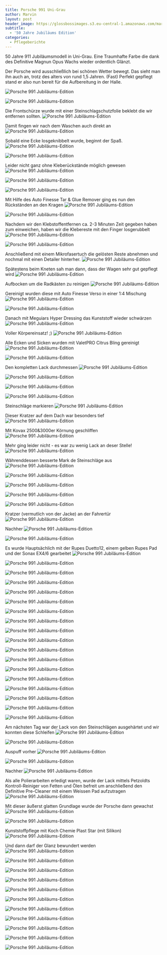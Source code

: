 ```yaml
---
title: Porsche 991 Uni-Grau
author: Marvin
layout: post
header_image: https://glossbossimages.s3.eu-central-1.amazonaws.com/marvin/porsche991/P1020259.jpg
subtitle:
  - '50 Jahre Jubiläums Edition'
categories:
  - Pflegeberichte
---
```

50 Jahre 911 Jubiläumsmodell in Uni-Grau. Eine Traumhafte Farbe die dank des Definitive Magnun Opus Wachs wieder ordentlich Glänzt.

Der Porsche wird ausschließlich bei schönen Wetter bewegt. Das sieht man ihn auch an, trotz des alters von rund 1,5 Jahren.
(Fast) Perfekt gepflegt stand er also nun bereit für die Aufbereitung in der Halle.

![Porsche 991 Jubiläums-Edition](https://glossbossimages.s3.eu-central-1.amazonaws.com/marvin/porsche991/IMG_3696.jpg)


![Porsche 991 Jubiläums-Edition](https://glossbossimages.s3.eu-central-1.amazonaws.com/marvin/porsche991/IMG_3698.jpg)

Die Frontschürze wurde mit einer Steinschlagschutzfolie beklebt die wir entfernen sollten.
![Porsche 991 Jubiläums-Edition](https://glossbossimages.s3.eu-central-1.amazonaws.com/marvin/porsche991/IMG_3699.jpg)


Damit fingen wir nach dem Waschen auch direkt an
![Porsche 991 Jubiläums-Edition](https://glossbossimages.s3.eu-central-1.amazonaws.com/marvin/porsche991/IMG_3702.jpg)

Sobald eine Ecke losgeknibbelt wurde, beginnt der Spaß.
![Porsche 991 Jubiläums-Edition](https://glossbossimages.s3.eu-central-1.amazonaws.com/marvin/porsche991/IMG_3703.jpg)


![Porsche 991 Jubiläums-Edition](https://glossbossimages.s3.eu-central-1.amazonaws.com/marvin/porsche991/IMG_3704.JPG)

Leider nicht ganz ohne Kleberückstände möglich gewesen
![Porsche 991 Jubiläums-Edition](https://glossbossimages.s3.eu-central-1.amazonaws.com/marvin/porsche991/IMG_3705.JPG)


![Porsche 991 Jubiläums-Edition](https://glossbossimages.s3.eu-central-1.amazonaws.com/marvin/porsche991/IMG_3706.JPG)


![Porsche 991 Jubiläums-Edition](https://glossbossimages.s3.eu-central-1.amazonaws.com/marvin/porsche991/IMG_3707.JPG)

Mit Hilfe des Auto Finesse Tar & Glue Remover ging es nun den Rückständen an den Kragen
![Porsche 991 Jubiläums-Edition](https://glossbossimages.s3.eu-central-1.amazonaws.com/marvin/porsche991/IMG_3708.JPG)


![Porsche 991 Jubiläums-Edition](https://glossbossimages.s3.eu-central-1.amazonaws.com/marvin/porsche991/IMG_3709.JPG)

Nachdem wir den Klebstoffentfernen ca. 2-3 Minuten Zeit gegeben haben zum einweichen, haben wir die Klebereste mit den Finger losgerubbelt
![Porsche 991 Jubiläums-Edition](https://glossbossimages.s3.eu-central-1.amazonaws.com/marvin/porsche991/IMG_3710.JPG)


![Porsche 991 Jubiläums-Edition](https://glossbossimages.s3.eu-central-1.amazonaws.com/marvin/porsche991/IMG_3711.JPG)

Anschließend mit einem Mikrofasertuch die gelösten Reste abnehmen und nochmal mit einen Detailer hinterher.
![Porsche 991 Jubiläums-Edition](https://glossbossimages.s3.eu-central-1.amazonaws.com/marvin/porsche991/IMG_3712.jpg)

Spätestens beim Kneten sah man dann, dass der Wagen sehr gut gepflegt wird
![Porsche 991 Jubiläums-Edition](https://glossbossimages.s3.eu-central-1.amazonaws.com/marvin/porsche991/IMG_3714.jpg)

Aufbocken um die Radkästen zu reinigen
![Porsche 991 Jubiläums-Edition](https://glossbossimages.s3.eu-central-1.amazonaws.com/marvin/porsche991/IMG_3715.jpg)

Gereinigt wurden diese mit Auto Finesse Verso in einer 1:4 Mischung
![Porsche 991 Jubiläums-Edition](https://glossbossimages.s3.eu-central-1.amazonaws.com/marvin/porsche991/IMG_3716.JPG)


![Porsche 991 Jubiläums-Edition](https://glossbossimages.s3.eu-central-1.amazonaws.com/marvin/porsche991/IMG_3717.JPG)

Danach mit Meguiars Hyper Dressing das Kunststoff wieder schwärzen
![Porsche 991 Jubiläums-Edition](https://glossbossimages.s3.eu-central-1.amazonaws.com/marvin/porsche991/IMG_3718.jpg)

Voller Körpereinsatz! ;)
![Porsche 991 Jubiläums-Edition](https://glossbossimages.s3.eu-central-1.amazonaws.com/marvin/porsche991/IMG_3719.JPG)

Alle Ecken und Sicken wurden mit ValetPRO Citrus Bling gereinigt
![Porsche 991 Jubiläums-Edition](https://glossbossimages.s3.eu-central-1.amazonaws.com/marvin/porsche991/IMG_3723.jpg)


![Porsche 991 Jubiläums-Edition](https://glossbossimages.s3.eu-central-1.amazonaws.com/marvin/porsche991/IMG_3725.jpg)

Den kompletten Lack durchmessen
![Porsche 991 Jubiläums-Edition](https://glossbossimages.s3.eu-central-1.amazonaws.com/marvin/porsche991/IMG_3743.JPG)


![Porsche 991 Jubiläums-Edition](https://glossbossimages.s3.eu-central-1.amazonaws.com/marvin/porsche991/IMG_3744.JPG)


![Porsche 991 Jubiläums-Edition](https://glossbossimages.s3.eu-central-1.amazonaws.com/marvin/porsche991/IMG_3745.JPG)


![Porsche 991 Jubiläums-Edition](https://glossbossimages.s3.eu-central-1.amazonaws.com/marvin/porsche991/IMG_3746.JPG)

Steinschläge markieren
![Porsche 991 Jubiläums-Edition](https://glossbossimages.s3.eu-central-1.amazonaws.com/marvin/porsche991/IMG_3726.jpg)

Dieser Kratzer auf dem Dach war besonders tief
![Porsche 991 Jubiläums-Edition](https://glossbossimages.s3.eu-central-1.amazonaws.com/marvin/porsche991/IMG_3727.jpg)

Mit Kovax 2500&3000er Körnung geschliffen
![Porsche 991 Jubiläums-Edition](https://glossbossimages.s3.eu-central-1.amazonaws.com/marvin/porsche991/IMG_3728.jpg)

Mehr ging leider nicht - es war zu wenig Lack an deser Stelle!
![Porsche 991 Jubiläums-Edition](https://glossbossimages.s3.eu-central-1.amazonaws.com/marvin/porsche991/IMG_3733.jpg)

Währenddessen besserte Mark de Steinschläge aus
![Porsche 991 Jubiläums-Edition](https://glossbossimages.s3.eu-central-1.amazonaws.com/marvin/porsche991/IMG_3729.jpg)

![Porsche 991 Jubiläums-Edition](https://glossbossimages.s3.eu-central-1.amazonaws.com/marvin/porsche991/IMG_3730.jpg)


![Porsche 991 Jubiläums-Edition](https://glossbossimages.s3.eu-central-1.amazonaws.com/marvin/porsche991/IMG_3734.jpg)


![Porsche 991 Jubiläums-Edition](https://glossbossimages.s3.eu-central-1.amazonaws.com/marvin/porsche991/IMG_3735.jpg)


![Porsche 991 Jubiläums-Edition](https://glossbossimages.s3.eu-central-1.amazonaws.com/marvin/porsche991/IMG_3736.jpg)

Kratzer (vermutlich von der Jacke) an der Fahrertür
![Porsche 991 Jubiläums-Edition](https://glossbossimages.s3.eu-central-1.amazonaws.com/marvin/porsche991/IMG_3738.JPG)

Nachher
![Porsche 991 Jubiläums-Edition](https://glossbossimages.s3.eu-central-1.amazonaws.com/marvin/porsche991/IMG_3739.JPG)


![Porsche 991 Jubiläums-Edition](https://glossbossimages.s3.eu-central-1.amazonaws.com/marvin/porsche991/IMG_3740.JPG)

Es wurde Hauptsächlich mit der Rupes Duetto12, einem gelben Rupes Pad und der Sonax EX4/6 gearbeitet
![Porsche 991 Jubiläums-Edition](https://glossbossimages.s3.eu-central-1.amazonaws.com/marvin/porsche991/IMG_3747.JPG)


![Porsche 991 Jubiläums-Edition](https://glossbossimages.s3.eu-central-1.amazonaws.com/marvin/porsche991/IMG_3748.JPG)


![Porsche 991 Jubiläums-Edition](https://glossbossimages.s3.eu-central-1.amazonaws.com/marvin/porsche991/IMG_3749.jpg)


![Porsche 991 Jubiläums-Edition](https://glossbossimages.s3.eu-central-1.amazonaws.com/marvin/porsche991/IMG_3750.jpg)


![Porsche 991 Jubiläums-Edition](https://glossbossimages.s3.eu-central-1.amazonaws.com/marvin/porsche991/IMG_3751.JPG)


![Porsche 991 Jubiläums-Edition](https://glossbossimages.s3.eu-central-1.amazonaws.com/marvin/porsche991/IMG_3752.JPG)


![Porsche 991 Jubiläums-Edition](https://glossbossimages.s3.eu-central-1.amazonaws.com/marvin/porsche991/IMG_3755.JPG)


![Porsche 991 Jubiläums-Edition](https://glossbossimages.s3.eu-central-1.amazonaws.com/marvin/porsche991/IMG_3756.JPG)


![Porsche 991 Jubiläums-Edition](https://glossbossimages.s3.eu-central-1.amazonaws.com/marvin/porsche991/IMG_3757.jpg)


![Porsche 991 Jubiläums-Edition](https://glossbossimages.s3.eu-central-1.amazonaws.com/marvin/porsche991/IMG_3759.JPG)


![Porsche 991 Jubiläums-Edition](https://glossbossimages.s3.eu-central-1.amazonaws.com/marvin/porsche991/IMG_3762.JPG)


![Porsche 991 Jubiläums-Edition](https://glossbossimages.s3.eu-central-1.amazonaws.com/marvin/porsche991/IMG_3763.JPG)


![Porsche 991 Jubiläums-Edition](https://glossbossimages.s3.eu-central-1.amazonaws.com/marvin/porsche991/IMG_3764.JPG)


![Porsche 991 Jubiläums-Edition](https://glossbossimages.s3.eu-central-1.amazonaws.com/marvin/porsche991/IMG_3765.JPG)


![Porsche 991 Jubiläums-Edition](https://glossbossimages.s3.eu-central-1.amazonaws.com/marvin/porsche991/IMG_3767.jpg)


![Porsche 991 Jubiläums-Edition](https://glossbossimages.s3.eu-central-1.amazonaws.com/marvin/porsche991/IMG_3768.jpg)


![Porsche 991 Jubiläums-Edition](https://glossbossimages.s3.eu-central-1.amazonaws.com/marvin/porsche991/IMG_3769.JPG)


![Porsche 991 Jubiläums-Edition](https://glossbossimages.s3.eu-central-1.amazonaws.com/marvin/porsche991/IMG_3771.JPG)

Am nächsten Tag war der Lack von den Steinschlägen ausgehärtet und wir konnten diese Schleifen
![Porsche 991 Jubiläums-Edition](https://glossbossimages.s3.eu-central-1.amazonaws.com/marvin/porsche991/IMG_3773.jpg)


![Porsche 991 Jubiläums-Edition](https://glossbossimages.s3.eu-central-1.amazonaws.com/marvin/porsche991/IMG_3774.jpg)

Auspuff vorher
![Porsche 991 Jubiläums-Edition](https://glossbossimages.s3.eu-central-1.amazonaws.com/marvin/porsche991/IMG_3775.jpg)


![Porsche 991 Jubiläums-Edition](https://glossbossimages.s3.eu-central-1.amazonaws.com/marvin/porsche991/IMG_3779.jpg)

Nachher
![Porsche 991 Jubiläums-Edition](https://glossbossimages.s3.eu-central-1.amazonaws.com/marvin/porsche991/IMG_3776.jpg)

Als alle Polierarbeiten erledigt waren, wurde der Lack mittels Petzoldts Kontroll-Reiniger von Fetten und Ölen befreit um anschließend den Definitive Pre-Cleaner mit einem Weissen Pad aufzutragen
![Porsche 991 Jubiläums-Edition](https://glossbossimages.s3.eu-central-1.amazonaws.com/marvin/porsche991/IMG_3781.jpg)

Mit dieser äußerst glatten Grundlage wurde der Porsche dann gewachst
![Porsche 991 Jubiläums-Edition](https://glossbossimages.s3.eu-central-1.amazonaws.com/marvin/porsche991/IMG_3783.JPG)


![Porsche 991 Jubiläums-Edition](https://glossbossimages.s3.eu-central-1.amazonaws.com/marvin/porsche991/IMG_3786.jpg)

Kunststoffpflege mit Koch Chemie Plast Star (mit Silikon)
![Porsche 991 Jubiläums-Edition](https://glossbossimages.s3.eu-central-1.amazonaws.com/marvin/porsche991/IMG_3787.jpg)

Und dann darf der Glanz bewundert werden
![Porsche 991 Jubiläums-Edition](https://glossbossimages.s3.eu-central-1.amazonaws.com/marvin/porsche991/IMG_3788.jpg)


![Porsche 991 Jubiläums-Edition](https://glossbossimages.s3.eu-central-1.amazonaws.com/marvin/porsche991/IMG_3789.jpg)


![Porsche 991 Jubiläums-Edition](https://glossbossimages.s3.eu-central-1.amazonaws.com/marvin/porsche991/IMG_3790.jpg)


![Porsche 991 Jubiläums-Edition](https://glossbossimages.s3.eu-central-1.amazonaws.com/marvin/porsche991/IMG_3791.jpg)


![Porsche 991 Jubiläums-Edition](https://glossbossimages.s3.eu-central-1.amazonaws.com/marvin/porsche991/IMG_3792.jpg)

![Porsche 991 Jubiläums-Edition](https://glossbossimages.s3.eu-central-1.amazonaws.com/marvin/porsche991/P1020253.JPG)


![Porsche 991 Jubiläums-Edition](https://glossbossimages.s3.eu-central-1.amazonaws.com/marvin/porsche991/P1020254.JPG)


![Porsche 991 Jubiläums-Edition](https://glossbossimages.s3.eu-central-1.amazonaws.com/marvin/porsche991/P1020255.JPG)



![Porsche 991 Jubiläums-Edition](https://glossbossimages.s3.eu-central-1.amazonaws.com/marvin/porsche991/P1020262.JPG)


![Porsche 991 Jubiläums-Edition](https://glossbossimages.s3.eu-central-1.amazonaws.com/marvin/porsche991/P1020263.JPG)


![Porsche 991 Jubiläums-Edition](https://glossbossimages.s3.eu-central-1.amazonaws.com/marvin/porsche991/P1020264.JPG)



